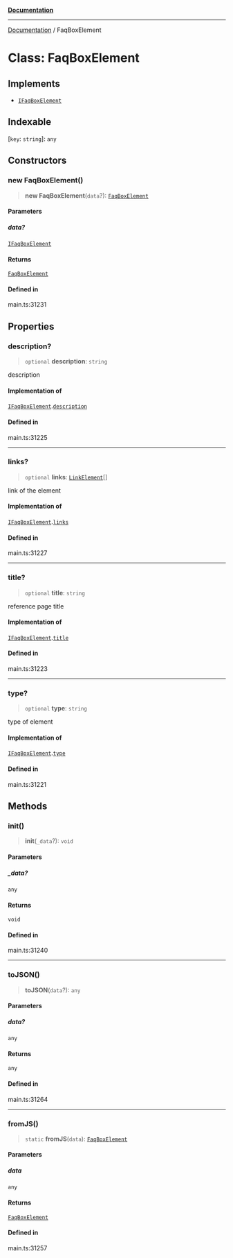 [**Documentation**](../README.md)

***

[Documentation](../README.md) / FaqBoxElement

# Class: FaqBoxElement

## Implements

- [`IFaqBoxElement`](../interfaces/IFaqBoxElement.md)

## Indexable

 \[`key`: `string`\]: `any`

## Constructors

### new FaqBoxElement()

> **new FaqBoxElement**(`data`?): [`FaqBoxElement`](FaqBoxElement.md)

#### Parameters

##### data?

[`IFaqBoxElement`](../interfaces/IFaqBoxElement.md)

#### Returns

[`FaqBoxElement`](FaqBoxElement.md)

#### Defined in

main.ts:31231

## Properties

### description?

> `optional` **description**: `string`

description

#### Implementation of

[`IFaqBoxElement`](../interfaces/IFaqBoxElement.md).[`description`](../interfaces/IFaqBoxElement.md#description)

#### Defined in

main.ts:31225

***

### links?

> `optional` **links**: [`LinkElement`](LinkElement.md)[]

link of the element

#### Implementation of

[`IFaqBoxElement`](../interfaces/IFaqBoxElement.md).[`links`](../interfaces/IFaqBoxElement.md#links)

#### Defined in

main.ts:31227

***

### title?

> `optional` **title**: `string`

reference page title

#### Implementation of

[`IFaqBoxElement`](../interfaces/IFaqBoxElement.md).[`title`](../interfaces/IFaqBoxElement.md#title)

#### Defined in

main.ts:31223

***

### type?

> `optional` **type**: `string`

type of element

#### Implementation of

[`IFaqBoxElement`](../interfaces/IFaqBoxElement.md).[`type`](../interfaces/IFaqBoxElement.md#type)

#### Defined in

main.ts:31221

## Methods

### init()

> **init**(`_data`?): `void`

#### Parameters

##### \_data?

`any`

#### Returns

`void`

#### Defined in

main.ts:31240

***

### toJSON()

> **toJSON**(`data`?): `any`

#### Parameters

##### data?

`any`

#### Returns

`any`

#### Defined in

main.ts:31264

***

### fromJS()

> `static` **fromJS**(`data`): [`FaqBoxElement`](FaqBoxElement.md)

#### Parameters

##### data

`any`

#### Returns

[`FaqBoxElement`](FaqBoxElement.md)

#### Defined in

main.ts:31257
